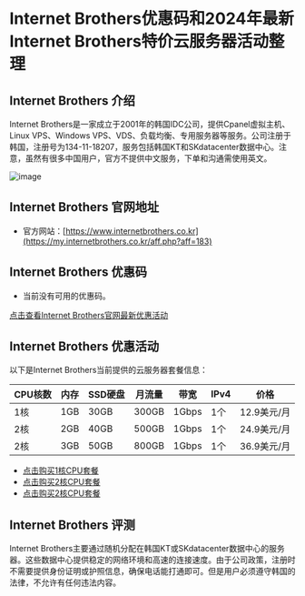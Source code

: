 # Internet Brothers优惠码和2024年最新Internet Brothers特价云服务器活动整理

## Internet Brothers 介绍
Internet Brothers是一家成立于2001年的韩国IDC公司，提供Cpanel虚拟主机、Linux VPS、Windows VPS、VDS、负载均衡、专用服务器等服务。公司注册于韩国，注册号为134-11-18207，服务包括韩国KT和SKdatacenter数据中心。注意，虽然有很多中国用户，官方不提供中文服务，下单和沟通需使用英文。

![image](https://github.com/al2027924/Internet-Brothers/assets/167747410/9b7c8a32-d7f0-4e8b-9713-095b55d45471)

## Internet Brothers 官网地址
- 官方网站：[https://www.internetbrothers.co.kr](https://my.internetbrothers.co.kr/aff.php?aff=183)

## Internet Brothers 优惠码
- 当前没有可用的优惠码。

[点击查看Internet Brothers官网最新优惠活动](https://my.internetbrothers.co.kr/aff.php?aff=183)

## Internet Brothers 优惠活动
以下是Internet Brothers当前提供的云服务器套餐信息：

| CPU核数  | 内存 | SSD硬盘 | 月流量   | 带宽     | IPv4 | 价格       |
|----------|------|---------|----------|----------|------|------------|
| 1核      | 1GB  | 30GB    | 300GB    | 1Gbps    | 1个  | 12.9美元/月 |
| 2核      | 2GB  | 40GB    | 500GB    | 1Gbps    | 1个  | 24.9美元/月 |
| 2核      | 3GB  | 50GB    | 800GB    | 1Gbps    | 1个  | 36.9美元/月 |

- [点击购买1核CPU套餐](https://my.internetbrothers.co.kr/aff.php?aff=183&pid=124)
- [点击购买2核CPU套餐](https://my.internetbrothers.co.kr/aff.php?aff=183&pid=125)
- [点击购买2核CPU套餐](https://my.internetbrothers.co.kr/aff.php?aff=183&pid=126)

## Internet Brothers 评测
Internet Brothers主要通过随机分配在韩国KT或SKdatacenter数据中心的服务器。这些数据中心提供稳定的网络环境和高速的连接速度。由于公司政策，注册时不需要提供身份证明或护照信息，确保电话能打通即可。但是用户必须遵守韩国的法律，不允许有任何违法内容。


